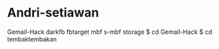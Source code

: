 # Andri-setiawan
Gemail-Hack  darkfb  fbtarget  mbf  s-mbf  storage $ cd Gemail-Hack
$ cd tembaktembakan
